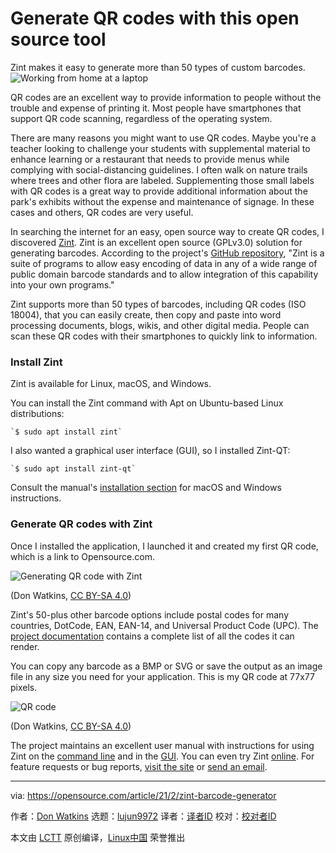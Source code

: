 [#]: collector: (lujun9972)
[#]: translator: ( )
[#]: reviewer: ( )
[#]: publisher: ( )
[#]: url: ( )
[#]: subject: (Generate QR codes with this open source tool)
[#]: via: (https://opensource.com/article/21/2/zint-barcode-generator)
[#]: author: (Don Watkins https://opensource.com/users/don-watkins)

Generate QR codes with this open source tool
======
Zint makes it easy to generate more than 50 types of custom barcodes.
![Working from home at a laptop][1]

QR codes are an excellent way to provide information to people without the trouble and expense of printing it. Most people have smartphones that support QR code scanning, regardless of the operating system.

There are many reasons you might want to use QR codes. Maybe you're a teacher looking to challenge your students with supplemental material to enhance learning or a restaurant that needs to provide menus while complying with social-distancing guidelines. I often walk on nature trails where trees and other flora are labeled. Supplementing those small labels with QR codes is a great way to provide additional information about the park's exhibits without the expense and maintenance of signage. In these cases and others, QR codes are very useful.

In searching the internet for an easy, open source way to create QR codes, I discovered [Zint][2]. Zint is an excellent open source (GPLv3.0) solution for generating barcodes. According to the project's [GitHub repository][3], "Zint is a suite of programs to allow easy encoding of data in any of a wide range of public domain barcode standards and to allow integration of this capability into your own programs."

Zint supports more than 50 types of barcodes, including QR codes (ISO 18004), that you can easily create, then copy and paste into word processing documents, blogs, wikis, and other digital media. People can scan these QR codes with their smartphones to quickly link to information.

### Install Zint

Zint is available for Linux, macOS, and Windows.

You can install the Zint command with Apt on Ubuntu-based Linux distributions:


```
`$ sudo apt install zint`
```

I also wanted a graphical user interface (GUI), so I installed Zint-QT:


```
`$ sudo apt install zint-qt`
```

Consult the manual's [installation section][4] for macOS and Windows instructions.

### Generate QR codes with Zint

Once I installed the application, I launched it and created my first QR code, which is a link to Opensource.com.

![Generating QR code with Zint][5]

(Don Watkins, [CC BY-SA 4.0][6])

Zint's 50-plus other barcode options include postal codes for many countries, DotCode, EAN, EAN-14, and Universal Product Code (UPC). The [project documentation][2] contains a complete list of all the codes it can render.

You can copy any barcode as a BMP or SVG or save the output as an image file in any size you need for your application. This is my QR code at 77x77 pixels.

![QR code][7]

(Don Watkins, [CC BY-SA 4.0][6])

The project maintains an excellent user manual with instructions for using Zint on the [command line][8] and in the [GUI][9]. You can even try Zint [online][10]. For feature requests or bug reports, [visit the site][11] or [send an email][12].

--------------------------------------------------------------------------------

via: https://opensource.com/article/21/2/zint-barcode-generator

作者：[Don Watkins][a]
选题：[lujun9972][b]
译者：[译者ID](https://github.com/译者ID)
校对：[校对者ID](https://github.com/校对者ID)

本文由 [LCTT](https://github.com/LCTT/TranslateProject) 原创编译，[Linux中国](https://linux.cn/) 荣誉推出

[a]: https://opensource.com/users/don-watkins
[b]: https://github.com/lujun9972
[1]: https://opensource.com/sites/default/files/styles/image-full-size/public/lead-images/wfh_work_home_laptop_work.png?itok=VFwToeMy (Working from home at a laptop)
[2]: http://www.zint.org.uk/
[3]: https://github.com/zint/zint
[4]: http://www.zint.org.uk/Manual.aspx?type=p&page=2
[5]: https://opensource.com/sites/default/files/uploads/zintqrcode_generation.png (Generating QR code with Zint)
[6]: https://creativecommons.org/licenses/by-sa/4.0/
[7]: https://opensource.com/sites/default/files/uploads/zintqrcode_77px.png (QR code)
[8]: http://zint.org.uk/Manual.aspx?type=p&page=4
[9]: http://zint.org.uk/Manual.aspx?type=p&page=3
[10]: http://www.barcode-generator.org/
[11]: https://lists.sourceforge.net/lists/listinfo/zint-barcode
[12]: mailto:zint-barcode@lists.sourceforge.net
